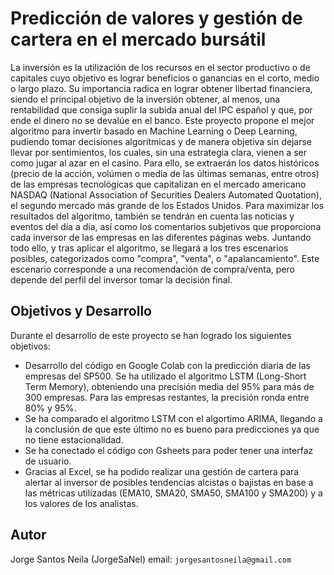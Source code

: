 # Predicción de valores y gestión de cartera en el mercado bursátil
La inversión es la utilización de los recursos en el sector productivo o de capitales cuyo objetivo es lograr beneficios o ganancias en el corto, medio o largo plazo. Su importancia radica en lograr obtener libertad financiera, siendo el principal objetivo de la inversión obtener, al menos, una rentabilidad que consiga suplir la subida anual del IPC español y que, por ende el dinero no se devalúe en el banco. Este proyecto propone el mejor algoritmo para invertir basado en Machine Learning o Deep Learning, pudiendo tomar decisiones algorítmicas y de manera objetiva sin dejarse llevar por sentimientos, los cuales, sin una estrategia clara, vienen a ser como jugar al azar en el casino. Para ello, se extraerán los datos históricos (precio de la acción, volúmen o media de las últimas semanas, entre otros) de las empresas tecnológicas que capitalizan en el mercado americano NASDAQ (National Association of Securities Dealers Automated Quotation), el segundo mercado más grande de los Estados Unidos. Para maximizar los resultados del algoritmo, también se tendrán en cuenta las noticias y eventos del día a día, así como los comentarios subjetivos que proporciona cada inversor de las empresas en las diferentes páginas webs. Juntando todo ello, y tras aplicar el algoritmo, se llegará a los tres escenarios posibles, categorizados como "compra", "venta", o "apalancamiento". Este escenario corresponde a una recomendación de compra/venta, pero depende del perfil del inversor tomar la decisión final.

## Objetivos y Desarrollo
Durante el desarrollo de este proyecto se han logrado los siguientes objetivos:
* Desarrollo del código en Google Colab con la predicción diaria de las empresas del SP500. Se ha utilizado el algoritmo LSTM  (Long-Short Term Memory), obteniendo una precisión media del 95% para más de 300 empresas. Para las empresas restantes, la precisión ronda entre 80% y 95%.
* Se ha comparado el algoritmo LSTM con el algortimo ARIMA, llegando a la conclusión de que este último no es bueno para predicciones ya que no tiene estacionalidad.
* Se ha conectado el código con Gsheets para poder tener una interfaz de usuario.
* Gracias al Excel, se ha podido realizar una gestión de cartera para alertar al inversor de posibles tendencias alcistas o bajistas en base a las métricas utilizadas (EMA10, SMA20, SMA50, SMA100 y SMA200) y a los valores de los analistas.


## Autor
Jorge Santos Neila (JorgeSaNel)
email: `jorgesantosneila@gmail.com`